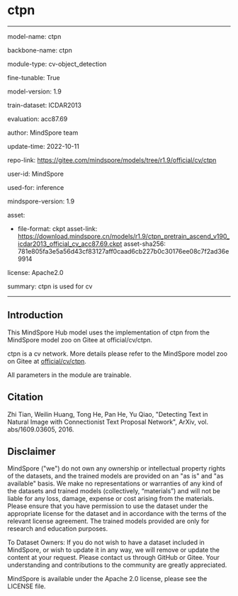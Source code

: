# ctpn

---

model-name: ctpn

backbone-name: ctpn

module-type: cv-object_detection

fine-tunable: True

model-version: 1.9

train-dataset: ICDAR2013

evaluation: acc87.69

author: MindSpore team

update-time: 2022-10-11

repo-link: <https://gitee.com/mindspore/models/tree/r1.9/official/cv/ctpn>

user-id: MindSpore

used-for: inference

mindspore-version: 1.9

asset:

-
    file-format: ckpt
    asset-link: <https://download.mindspore.cn/models/r1.9/ctpn_pretrain_ascend_v190_icdar2013_official_cv_acc87.69.ckpt>
    asset-sha256: 781e805fa3e5a56d43cf83127aff0caad6cb227b0c30176ee08c7f2ad36e9914

license: Apache2.0

summary: ctpn is used for cv

---

## Introduction

This MindSpore Hub model uses the implementation of ctpn from the MindSpore model zoo on Gitee at official/cv/ctpn.

ctpn is a cv network. More details please refer to the MindSpore model zoo on Gitee at [official/cv/ctpn](https://gitee.com/mindspore/models/blob/r1.9/official/cv/ctpn/README.md).

All parameters in the module are trainable.

## Citation

Zhi Tian, Weilin Huang, Tong He, Pan He, Yu Qiao, "Detecting Text in Natural Image with Connectionist Text Proposal Network", ArXiv, vol. abs/1609.03605, 2016.

## Disclaimer

MindSpore ("we") do not own any ownership or intellectual property rights of the datasets, and the trained models are provided on an "as is" and "as available" basis. We make no representations or warranties of any kind of the datasets and trained models (collectively, “materials”) and will not be liable for any loss, damage, expense or cost arising from the materials. Please ensure that you have permission to use the dataset under the appropriate license for the dataset and in accordance with the terms of the relevant license agreement. The trained models provided are only for research and education purposes.

To Dataset Owners: If you do not wish to have a dataset included in MindSpore, or wish to update it in any way, we will remove or update the content at your request. Please contact us through GitHub or Gitee. Your understanding and contributions to the community are greatly appreciated.

MindSpore is available under the Apache 2.0 license, please see the LICENSE file.

